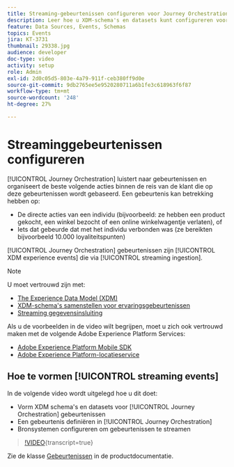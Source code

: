 ```yaml
---
title: Streaming-gebeurtenissen configureren voor Journey Orchestration Adobe
description: Leer hoe u XDM-schema's en datasets kunt configureren voor gebeurtenissen voor Journey Orchestration, een gebeurtenis in Journey Orchestration kunt bepalen en bronsystemen kunt vormen om gebeurtenissen te stroomlijnen.
feature: Data Sources, Events, Schemas
topics: Events
jira: KT-3731
thumbnail: 29338.jpg
audience: developer
doc-type: video
activity: setup
role: Admin
exl-id: 2d0c05d5-803e-4a79-911f-ceb380ff9d0e
source-git-commit: 9db2765ee5e9520280711a6b1fe3c618963f6f87
workflow-type: tm+mt
source-wordcount: '248'
ht-degree: 27%

---
```


# Streaminggebeurtenissen configureren

[!UICONTROL Journey Orchestration] luistert naar gebeurtenissen en organiseert de beste volgende acties binnen de reis van de klant die op deze gebeurtenissen wordt gebaseerd. Een gebeurtenis kan betrekking hebben op:

* De directe acties van een individu (bijvoorbeeld: ze hebben een product gekocht, een winkel bezocht of een online winkelwagentje verlaten), of
* Iets dat gebeurde dat met het individu verbonden was (ze bereikten bijvoorbeeld 10.000 loyaliteitspunten)

[!UICONTROL Journey Orchestration] gebeurtenissen zijn [!UICONTROL XDM experience events] die via [!UICONTROL streaming ingestion].

>[!NOTE]
>
>U moet vertrouwd zijn met:
>
>* [The Experience Data Model (XDM)](https://experienceleague.adobe.com/docs/platform-learn/tutorials/schemas/schemas-and-experience-data-model.html?lang=nl)
>* [XDM-schema&#39;s samenstellen voor ervaringsgebeurtenissen](https://experienceleague.adobe.com/docs/platform-learn/tutorials/schemas/create-schemas.html?lang=nl)
>* [Streaming gegevensinsluiting](https://experienceleague.adobe.com/docs/platform-learn/tutorials/data-ingestion/understanding-streaming-ingestion.html?lang=en)
>
>Als u de voorbeelden in de video wilt begrijpen, moet u zich ook vertrouwd maken met de volgende Adobe Experience Platform Services:
>
>* [Adobe Experience Platform Mobile SDK](https://experienceleague.adobe.com/docs/platform-learn/data-collection/mobile-sdk/overview.html?lang=nl)
>* [Adobe Experience Platform-locatieservice](https://experienceleague.adobe.com/docs/places/using/home.html?lang=nl)

## Hoe te vormen [!UICONTROL streaming events]

In de volgende video wordt uitgelegd hoe u dit doet:

* Vorm XDM schema&#39;s en datasets voor [!UICONTROL Journey Orchestration] gebeurtenissen
* Een gebeurtenis definiëren in [!UICONTROL Journey Orchestration]
* Bronsystemen configureren om gebeurtenissen te streamen

>[!VIDEO](https://video.tv.adobe.com/v/29338?learn=on){transcript=true}

Zie de klasse [Gebeurtenissen](https://experienceleague.adobe.com/docs/journeys/using/events-journeys/about-events/about-events.html?lang=en) in de productdocumentatie.
